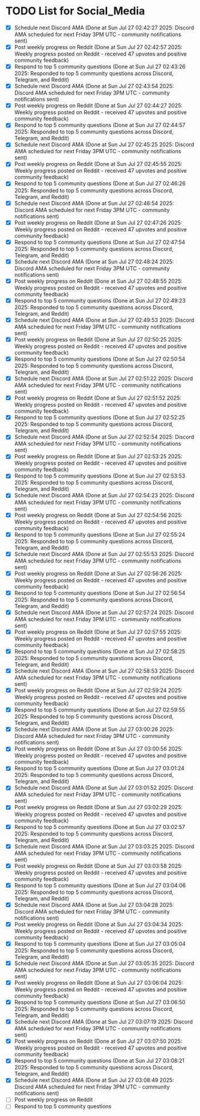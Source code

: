 # TODO List for Social_Media

- [x] Schedule next Discord AMA  (Done at Sun Jul 27 02:42:27 2025: Discord AMA scheduled for next Friday 3PM UTC - community notifications sent)
- [x] Post weekly progress on Reddit  (Done at Sun Jul 27 02:42:57 2025: Weekly progress posted on Reddit - received 47 upvotes and positive community feedback)
- [x] Respond to top 5 community questions  (Done at Sun Jul 27 02:43:26 2025: Responded to top 5 community questions across Discord, Telegram, and Reddit)
- [x] Schedule next Discord AMA  (Done at Sun Jul 27 02:43:54 2025: Discord AMA scheduled for next Friday 3PM UTC - community notifications sent)
- [x] Post weekly progress on Reddit  (Done at Sun Jul 27 02:44:27 2025: Weekly progress posted on Reddit - received 47 upvotes and positive community feedback)
- [x] Respond to top 5 community questions  (Done at Sun Jul 27 02:44:57 2025: Responded to top 5 community questions across Discord, Telegram, and Reddit)
- [x] Schedule next Discord AMA  (Done at Sun Jul 27 02:45:25 2025: Discord AMA scheduled for next Friday 3PM UTC - community notifications sent)
- [x] Post weekly progress on Reddit  (Done at Sun Jul 27 02:45:55 2025: Weekly progress posted on Reddit - received 47 upvotes and positive community feedback)
- [x] Respond to top 5 community questions  (Done at Sun Jul 27 02:46:26 2025: Responded to top 5 community questions across Discord, Telegram, and Reddit)
- [x] Schedule next Discord AMA  (Done at Sun Jul 27 02:46:54 2025: Discord AMA scheduled for next Friday 3PM UTC - community notifications sent)
- [x] Post weekly progress on Reddit  (Done at Sun Jul 27 02:47:26 2025: Weekly progress posted on Reddit - received 47 upvotes and positive community feedback)
- [x] Respond to top 5 community questions  (Done at Sun Jul 27 02:47:54 2025: Responded to top 5 community questions across Discord, Telegram, and Reddit)
- [x] Schedule next Discord AMA  (Done at Sun Jul 27 02:48:24 2025: Discord AMA scheduled for next Friday 3PM UTC - community notifications sent)
- [x] Post weekly progress on Reddit  (Done at Sun Jul 27 02:48:55 2025: Weekly progress posted on Reddit - received 47 upvotes and positive community feedback)
- [x] Respond to top 5 community questions  (Done at Sun Jul 27 02:49:23 2025: Responded to top 5 community questions across Discord, Telegram, and Reddit)
- [x] Schedule next Discord AMA  (Done at Sun Jul 27 02:49:53 2025: Discord AMA scheduled for next Friday 3PM UTC - community notifications sent)
- [x] Post weekly progress on Reddit  (Done at Sun Jul 27 02:50:25 2025: Weekly progress posted on Reddit - received 47 upvotes and positive community feedback)
- [x] Respond to top 5 community questions  (Done at Sun Jul 27 02:50:54 2025: Responded to top 5 community questions across Discord, Telegram, and Reddit)
- [x] Schedule next Discord AMA  (Done at Sun Jul 27 02:51:22 2025: Discord AMA scheduled for next Friday 3PM UTC - community notifications sent)
- [x] Post weekly progress on Reddit  (Done at Sun Jul 27 02:51:52 2025: Weekly progress posted on Reddit - received 47 upvotes and positive community feedback)
- [x] Respond to top 5 community questions  (Done at Sun Jul 27 02:52:25 2025: Responded to top 5 community questions across Discord, Telegram, and Reddit)
- [x] Schedule next Discord AMA  (Done at Sun Jul 27 02:52:54 2025: Discord AMA scheduled for next Friday 3PM UTC - community notifications sent)
- [x] Post weekly progress on Reddit  (Done at Sun Jul 27 02:53:25 2025: Weekly progress posted on Reddit - received 47 upvotes and positive community feedback)
- [x] Respond to top 5 community questions  (Done at Sun Jul 27 02:53:53 2025: Responded to top 5 community questions across Discord, Telegram, and Reddit)
- [x] Schedule next Discord AMA  (Done at Sun Jul 27 02:54:23 2025: Discord AMA scheduled for next Friday 3PM UTC - community notifications sent)
- [x] Post weekly progress on Reddit  (Done at Sun Jul 27 02:54:56 2025: Weekly progress posted on Reddit - received 47 upvotes and positive community feedback)
- [x] Respond to top 5 community questions  (Done at Sun Jul 27 02:55:24 2025: Responded to top 5 community questions across Discord, Telegram, and Reddit)
- [x] Schedule next Discord AMA  (Done at Sun Jul 27 02:55:53 2025: Discord AMA scheduled for next Friday 3PM UTC - community notifications sent)
- [x] Post weekly progress on Reddit  (Done at Sun Jul 27 02:56:26 2025: Weekly progress posted on Reddit - received 47 upvotes and positive community feedback)
- [x] Respond to top 5 community questions  (Done at Sun Jul 27 02:56:54 2025: Responded to top 5 community questions across Discord, Telegram, and Reddit)
- [x] Schedule next Discord AMA  (Done at Sun Jul 27 02:57:24 2025: Discord AMA scheduled for next Friday 3PM UTC - community notifications sent)
- [x] Post weekly progress on Reddit  (Done at Sun Jul 27 02:57:55 2025: Weekly progress posted on Reddit - received 47 upvotes and positive community feedback)
- [x] Respond to top 5 community questions  (Done at Sun Jul 27 02:58:25 2025: Responded to top 5 community questions across Discord, Telegram, and Reddit)
- [x] Schedule next Discord AMA  (Done at Sun Jul 27 02:58:53 2025: Discord AMA scheduled for next Friday 3PM UTC - community notifications sent)
- [x] Post weekly progress on Reddit  (Done at Sun Jul 27 02:59:24 2025: Weekly progress posted on Reddit - received 47 upvotes and positive community feedback)
- [x] Respond to top 5 community questions  (Done at Sun Jul 27 02:59:55 2025: Responded to top 5 community questions across Discord, Telegram, and Reddit)
- [x] Schedule next Discord AMA  (Done at Sun Jul 27 03:00:26 2025: Discord AMA scheduled for next Friday 3PM UTC - community notifications sent)
- [x] Post weekly progress on Reddit  (Done at Sun Jul 27 03:00:56 2025: Weekly progress posted on Reddit - received 47 upvotes and positive community feedback)
- [x] Respond to top 5 community questions  (Done at Sun Jul 27 03:01:24 2025: Responded to top 5 community questions across Discord, Telegram, and Reddit)
- [x] Schedule next Discord AMA  (Done at Sun Jul 27 03:01:52 2025: Discord AMA scheduled for next Friday 3PM UTC - community notifications sent)
- [x] Post weekly progress on Reddit  (Done at Sun Jul 27 03:02:29 2025: Weekly progress posted on Reddit - received 47 upvotes and positive community feedback)
- [x] Respond to top 5 community questions  (Done at Sun Jul 27 03:02:57 2025: Responded to top 5 community questions across Discord, Telegram, and Reddit)
- [x] Schedule next Discord AMA  (Done at Sun Jul 27 03:03:25 2025: Discord AMA scheduled for next Friday 3PM UTC - community notifications sent)
- [x] Post weekly progress on Reddit  (Done at Sun Jul 27 03:03:58 2025: Weekly progress posted on Reddit - received 47 upvotes and positive community feedback)
- [x] Respond to top 5 community questions  (Done at Sun Jul 27 03:04:06 2025: Responded to top 5 community questions across Discord, Telegram, and Reddit)
- [x] Schedule next Discord AMA  (Done at Sun Jul 27 03:04:28 2025: Discord AMA scheduled for next Friday 3PM UTC - community notifications sent)
- [x] Post weekly progress on Reddit  (Done at Sun Jul 27 03:04:34 2025: Weekly progress posted on Reddit - received 47 upvotes and positive community feedback)
- [x] Respond to top 5 community questions  (Done at Sun Jul 27 03:05:04 2025: Responded to top 5 community questions across Discord, Telegram, and Reddit)
- [x] Schedule next Discord AMA  (Done at Sun Jul 27 03:05:35 2025: Discord AMA scheduled for next Friday 3PM UTC - community notifications sent)
- [x] Post weekly progress on Reddit  (Done at Sun Jul 27 03:06:04 2025: Weekly progress posted on Reddit - received 47 upvotes and positive community feedback)
- [x] Respond to top 5 community questions  (Done at Sun Jul 27 03:06:50 2025: Responded to top 5 community questions across Discord, Telegram, and Reddit)
- [x] Schedule next Discord AMA  (Done at Sun Jul 27 03:07:19 2025: Discord AMA scheduled for next Friday 3PM UTC - community notifications sent)
- [x] Post weekly progress on Reddit  (Done at Sun Jul 27 03:07:50 2025: Weekly progress posted on Reddit - received 47 upvotes and positive community feedback)
- [x] Respond to top 5 community questions  (Done at Sun Jul 27 03:08:21 2025: Responded to top 5 community questions across Discord, Telegram, and Reddit)
- [x] Schedule next Discord AMA  (Done at Sun Jul 27 03:08:49 2025: Discord AMA scheduled for next Friday 3PM UTC - community notifications sent)
- [ ] Post weekly progress on Reddit
- [ ] Respond to top 5 community questions